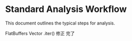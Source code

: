 # Standard Analysis Workflow

This document outlines the typical steps for analysis.

FlatBuffers Vector<T> .iter() 修正 完了